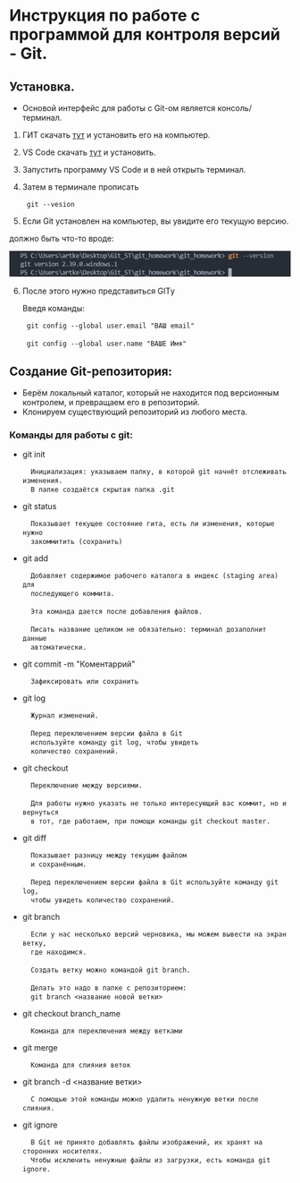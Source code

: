 # Инструкция по работе с программой для контроля версий - **Git**.

## Установка. 

* Основой интерфейс для работы с Git-ом является консоль/терминал.

1. ГИТ скачать [тут](https://git-scm.com/book/en/v2/Getting-Started-Installing-Git) и установить его на компьютер.
2. VS Code скачать [тут](https://code.visualstudio.com) и установить.
3. Запустить программу VS Code и в ней открыть терминал.
4. Затем в терминале прописать 

        git --vesion

5. Если Git установлен на компьютер, вы увидите его текущую версию.

 должно быть что-то вроде:

 ![Версия Git](2022-12-28_00-07-35.png)

6. После этого нужно представиться GITу

     Введя команды:


        git config --global user.email "ВАШ email"

        git config --global user.name "ВАШЕ Имя"


## Создание Git-репозитория:

* Берём локальный каталог, который не находится под версионным контролем, и превращаем его в репозиторий.
* Клонируем существующий репозиторий из любого места.

### Команды для работы с git:

* git init
  
        Инициализация: указываем папку, в которой git начнёт отслеживать изменения.
        В папке создаётся скрытая папка .git

* git status

        Показывает текущее состояние гита, есть ли изменения, которые нужно
        закоммитить (сохранить)

* git add

        Добавляет содержимое рабочего каталога в индекс (staging area) для
        последующего коммита.

        Эта команда дается после добавления файлов. 

        Писать название целиком не обязательно: терминал дозаполнит данные
        автоматически.
* git commit -m "Коментаррий"
        
        Зафиксировать или сохранить

* git log
  
        Журнал изменений.

        Перед переключением версии файла в Git
        используйте команду git log, чтобы увидеть
        количество сохранений.

* git checkout

        Переключение между версиями.

        Для работы нужно указать не только интересующий вас коммит, но и вернуться 
        в тот, где работаем, при помощи команды git checkout master.

* git diff

        Показывает разницу между текущим файлом
        и сохранённым.

        Перед переключением версии файла в Git используйте команду git log,
        чтобы увидеть количество сохранений.

* git branch
  
        Если у нас несколько версий черновика, мы можем вывести на экран ветку,
        где находимся.

        Создать ветку можно командой git branch.

        Делать это надо в папке с репозиторием:
        git branch <название новой ветки>
        
* git checkout branch_name
        
        Команда для переключения между ветками

* git merge
  
        Команда для слияния веток

* git branch -d <название ветки>
  
        С помощью этой команды можно удалить ненужную ветки после слияния.

* git ignore

        В Git не принято добавлять файлы изображений, их хранят на сторонних носителях.
        Чтобы исключить ненужные файлы из загрузки, есть команда git ignore.

        